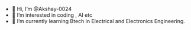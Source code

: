 - 👋 Hi, I’m @Akshay-0024
- 👀 I’m interested in coding , AI etc
- 🌱 I’m currently learning Btech in Electrical and Electronics Engineering.


<!---
Akshay-0024/Akshay-0024 is a ✨ special ✨ repository because its `README.md` (this file) appears on your GitHub profile.
You can click the Preview link to take a look at your changes.
--->
